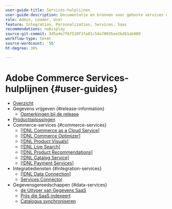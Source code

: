 ```yaml
---
user-guide-title: Services-hulplijnen
user-guide-description: Documentatie en bronnen voor gehoste services die uitgebreide mogelijkheden bieden voor Adobe Commerce en Magento Open Source.
role: Admin, Leader, User
feature: Integration, Personalization, Services, Saas
recommendations: noDisplay
source-git-commit: 3d5a4e7f6f510f3fa81c54a70035ee2bd81ab080
workflow-type: tm+mt
source-wordcount: '56'
ht-degree: 30%

---
```


# Adobe Commerce Services-hulplijnen {#user-guides}

- [Overzicht](home.md)
- Gegevens vrijgeven {#release-information}
   - [Opmerkingen bij de release](/help/landing/release-notes-all.md)
- [Productoplossingen](product-solutions.md)
- Commerce-services {#commerce-services}
   - [[!DNL Commerce as a Cloud Service]](https://experienceleague.adobe.com/en/docs/commerce/cloud-service/overview)
   - [[!DNL Commerce Optimizer]](https://experienceleague.adobe.com/en/docs/commerce/optimizer/overview)
   - [[!DNL Product Visuals]](https://experienceleague.adobe.com/en/docs/commerce/product-visuals/overview)
   - [[!DNL Live Search]](https://experienceleague.adobe.com/docs/commerce/live-search/overview.html)
   - [[!DNL Product Recommendations]](https://experienceleague.adobe.com/docs/commerce/product-recommendations/guide-overview.html)
   - [[!DNL Catalog Service]](https://experienceleague.adobe.com/docs/commerce/catalog-service/guide-overview.html)
   - [[!DNL Payment Services]](https://experienceleague.adobe.com/docs/commerce/payment-services/guide-overview.html)
- Integratiediensten {#integration-services}
   - [[!DNL Data Connection]](https://experienceleague.adobe.com/docs/commerce/data-connection/overview.html)
   - [Services Connector](/help/landing/saas.md)
- Gegevensgereedschappen {#data-services}
   - [ de Uitvoer van Gegevens SaaS ](https://experienceleague.adobe.com/docs/commerce/saas-data-export/overview.html)
   - [ Prijs die SaaS  indexeert](https://experienceleague.adobe.com/docs/commerce/price-indexer/price-indexing.html)
   - [Catalogus synchroniseren](/help/landing/catalog-sync.md)
